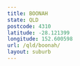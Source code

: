 ```yaml
---
title: BOONAH
state: QLD
postcode: 4310
latitude: -28.121399
longitude: 152.600598
url: /qld/boonah/
layout: suburb
---
```


